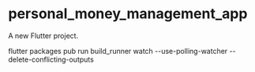 # personal_money_management_app

A new Flutter project.

 flutter packages pub run build_runner watch --use-polling-watcher --delete-conflicting-outputs